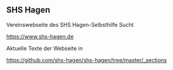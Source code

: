 ## SHS Hagen

Vereinswebseite des SHS Hagen-Selbsthilfe Sucht

https://www.shs-hagen.de

Aktuelle Texte der Webseite in 

https://github.com/shs-hagen/shs-hagen/tree/master/_sections
